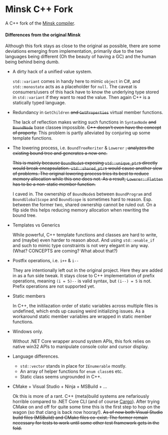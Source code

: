 # Minsk C++ Fork

A C++ fork of the [Minsk compiler](https://github.com/terrajobst/minsk). 


#### Differences from the original Minsk

Although this fork stays as close to the original as possible, there are some deviations emerging from implementation, primarily due to the two languages being different (Oh the beauty of having a GC) and the human being behind being dumb.

- A dirty hack of a unified value system.

    `std::variant` comes in handy here to mimic `object` in C#, and `std::monostate` acts as a placeholder for `null`. The caveat is consumers/users of this hack have to know the underlying type stored in `std::variant` if they want to read the value. Then again C++ is a statically typed language.

- Redundancy in `GetChildren` ~~and `GetProperties`~~ virtual member functions. 

    The lack of reflection makes writing such functions in `SyntaxNode` ~~and `BoundNode`~~ base class~~es~~ impossible. ~~C++ doesn't even have the concept of property.~~ This problem is partly alleviated by conjuring up some template functions.

- The lowering process, i.e. `BoundTreeReriter` & `Lowerer` ~~, analyzes the existing bound tree and generates a new one.~~

    ~~This is mainly because `BoundNode`s exposing `std::unique_ptr`s directly would break encapsulation. `std::shared_ptr`s would cause another slew of problems. The original lowering process tries its best to reduce memory allocation while this one does not. As a result, `Lowerer::Flatten` has to be a non-static member function.~~ 
    
    I caved in. The ownership of `BoundNode`s between `BoundProgram` and `BoundGlobalScope` and `BoundScope` is sometimes hard to reason. Esp. between the former two, shared ownership cannot be ruled out. On a flip side this helps reducing memory allocation when rewriting the bound tree.

- Templates vs Generics

    While powerful, C++ template functions and classes are hard to write, and (maybe) even harder to reason about. And using `std::enable_if` and such to mimic type constraints is not very elegant in any way. (What? CONCEPTS are coming? What about that?)

- Postfix operations, i.e. `i++` & `i--`

    They are intentionally left out in the original project. Here they are added in as a fun side tweak. It stays close to C++ implementation of prefix operations, meaning `(i = 5)--` is valid syntax, but `(i--) = 5` is not. Prefix operations are not supported yet. 

- Static members

    In C++, the initilazation order of static variables across multiple files is undefined, which ends up causing weird initializing issues. As a workaround static member variables are wrapped in static member functions. 

- Windows only.

    Without .NET Core wrapper around system APIs, this fork relies on native win32 APIs to manipulate console color and cursor display. 

- Language differences.

    - `std::vector` stands in place for `IEnumerable` mostly.
    - An array of helper functions for `enum class`es etc.
    - Static class seems ungrounded in C++.

- CMake + Visual Studio + Ninja + MSBuild + ...

    Ok this is more of a rant. C++ (meta)build systems are nefariously horrible compared to .NET Core CLI (and of course [Cargo](https://github.com/rust-lang/cargo/)). After trying CMake on and off for quite some time this is the first step to hop on the wagon (so that clang is back now hooray!). ~~As of now both Visual Studio build files (MSBuild) and CMake files co-exist. The former remain necessary for tests to work until some other test framework gets in the fold.~~ 